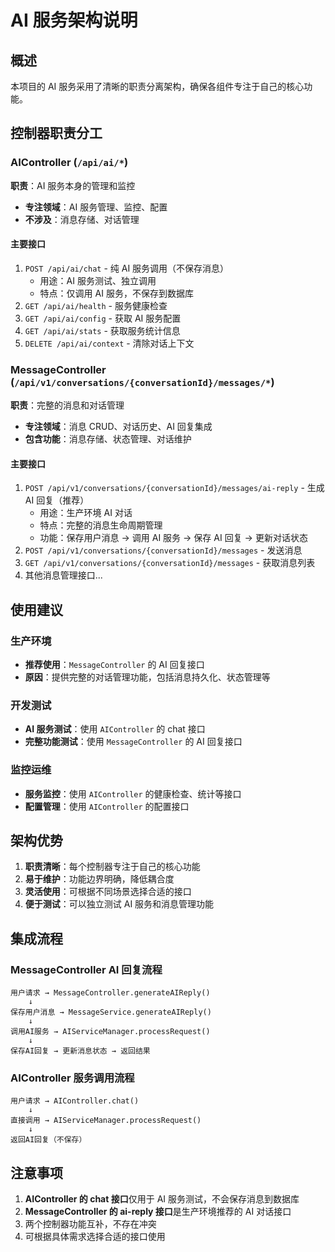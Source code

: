 # AI 服务架构说明

## 概述

本项目的 AI 服务采用了清晰的职责分离架构，确保各组件专注于自己的核心功能。

## 控制器职责分工

### AIController (`/api/ai/*`)

**职责**：AI 服务本身的管理和监控

- **专注领域**：AI 服务管理、监控、配置
- **不涉及**：消息存储、对话管理

#### 主要接口

1. `POST /api/ai/chat` - 纯 AI 服务调用（不保存消息）
   - 用途：AI 服务测试、独立调用
   - 特点：仅调用 AI 服务，不保存到数据库
2. `GET /api/ai/health` - 服务健康检查
3. `GET /api/ai/config` - 获取 AI 服务配置
4. `GET /api/ai/stats` - 获取服务统计信息
5. `DELETE /api/ai/context` - 清除对话上下文

### MessageController (`/api/v1/conversations/{conversationId}/messages/*`)

**职责**：完整的消息和对话管理

- **专注领域**：消息 CRUD、对话历史、AI 回复集成
- **包含功能**：消息存储、状态管理、对话维护

#### 主要接口

1. `POST /api/v1/conversations/{conversationId}/messages/ai-reply` - 生成 AI 回复（推荐）
   - 用途：生产环境 AI 对话
   - 特点：完整的消息生命周期管理
   - 功能：保存用户消息 → 调用 AI 服务 → 保存 AI 回复 → 更新对话状态
2. `POST /api/v1/conversations/{conversationId}/messages` - 发送消息
3. `GET /api/v1/conversations/{conversationId}/messages` - 获取消息列表
4. 其他消息管理接口...

## 使用建议

### 生产环境

- **推荐使用**：`MessageController` 的 AI 回复接口
- **原因**：提供完整的对话管理功能，包括消息持久化、状态管理等

### 开发测试

- **AI 服务测试**：使用 `AIController` 的 chat 接口
- **完整功能测试**：使用 `MessageController` 的 AI 回复接口

### 监控运维

- **服务监控**：使用 `AIController` 的健康检查、统计等接口
- **配置管理**：使用 `AIController` 的配置接口

## 架构优势

1. **职责清晰**：每个控制器专注于自己的核心功能
2. **易于维护**：功能边界明确，降低耦合度
3. **灵活使用**：可根据不同场景选择合适的接口
4. **便于测试**：可以独立测试 AI 服务和消息管理功能

## 集成流程

### MessageController AI 回复流程

```
用户请求 → MessageController.generateAIReply()
    ↓
保存用户消息 → MessageService.generateAIReply()
    ↓
调用AI服务 → AIServiceManager.processRequest()
    ↓
保存AI回复 → 更新消息状态 → 返回结果
```

### AIController 服务调用流程

```
用户请求 → AIController.chat()
    ↓
直接调用 → AIServiceManager.processRequest()
    ↓
返回AI回复（不保存）
```

## 注意事项

1. **AIController 的 chat 接口**仅用于 AI 服务测试，不会保存消息到数据库
2. **MessageController 的 ai-reply 接口**是生产环境推荐的 AI 对话接口
3. 两个控制器功能互补，不存在冲突
4. 可根据具体需求选择合适的接口使用

